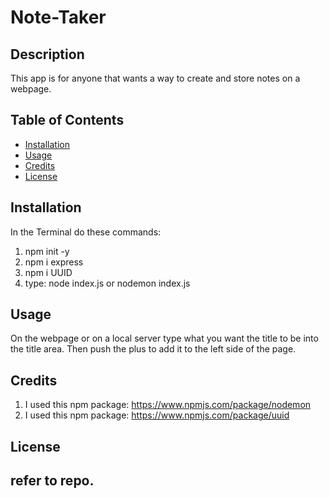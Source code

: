 # Note-Taker

## Description
This app is for anyone that wants a way to create and store notes on a webpage. 

## Table of Contents 
- [Installation](#installation)
- [Usage](#usage)
- [Credits](#credits)
- [License](#license)

## Installation

In the Terminal do these commands:

1. npm init -y 
2. npm i express
3. npm i UUID
4. type: node index.js or nodemon index.js

## Usage

On the webpage or on a local server type what you want the title to be into the title area. Then push the plus to add it to the left side of the page. 

## Credits
1. I used this npm package: https://www.npmjs.com/package/nodemon
2. I used this npm package: https://www.npmjs.com/package/uuid

## License
refer to repo. 
---